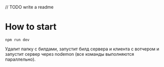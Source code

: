 // TODO write a readme

# How to start 
    npm run dev
Удалит папку с билдами, запустит билд сервера и клиента с вотчером и запустит сервер через nodemon (все команды выполняются параллельно).
